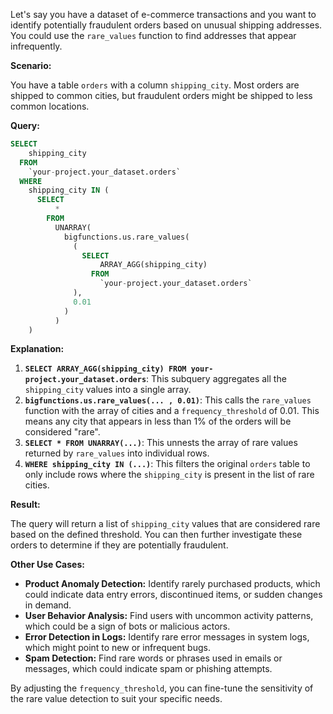 Let's say you have a dataset of e-commerce transactions and you want to identify potentially fraudulent orders based on unusual shipping addresses.  You could use the `rare_values` function to find addresses that appear infrequently.

**Scenario:**

You have a table `orders` with a column `shipping_city`.  Most orders are shipped to common cities, but fraudulent orders might be shipped to less common locations.

**Query:**

```sql
SELECT
    shipping_city
  FROM
    `your-project.your_dataset.orders`
  WHERE
    shipping_city IN (
      SELECT
          *
        FROM
          UNARRAY(
            bigfunctions.us.rare_values(
              (
                SELECT
                    ARRAY_AGG(shipping_city)
                  FROM
                    `your-project.your_dataset.orders`
              ),
              0.01
            )
          )
    )

```

**Explanation:**

1. **`SELECT ARRAY_AGG(shipping_city) FROM your-project.your_dataset.orders`**: This subquery aggregates all the `shipping_city` values into a single array.
2. **`bigfunctions.us.rare_values(... , 0.01)`**: This calls the `rare_values` function with the array of cities and a `frequency_threshold` of 0.01. This means any city that appears in less than 1% of the orders will be considered "rare".
3. **`SELECT * FROM UNARRAY(...)`**: This unnests the array of rare values returned by `rare_values` into individual rows.
4. **`WHERE shipping_city IN (...)`**: This filters the original `orders` table to only include rows where the `shipping_city` is present in the list of rare cities.

**Result:**

The query will return a list of `shipping_city` values that are considered rare based on the defined threshold.  You can then further investigate these orders to determine if they are potentially fraudulent.


**Other Use Cases:**

* **Product Anomaly Detection:** Identify rarely purchased products, which could indicate data entry errors, discontinued items, or sudden changes in demand.
* **User Behavior Analysis:** Find users with uncommon activity patterns, which could be a sign of bots or malicious actors.
* **Error Detection in Logs:**  Identify rare error messages in system logs, which might point to new or infrequent bugs.
* **Spam Detection:** Find rare words or phrases used in emails or messages, which could indicate spam or phishing attempts.


By adjusting the `frequency_threshold`, you can fine-tune the sensitivity of the rare value detection to suit your specific needs.
